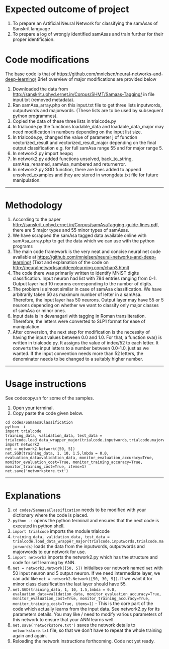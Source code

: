 # Expected outcome of project

1. To prepare an Artificial Neural Network for classifying the samAsas of Sanskrit language
2. To prepare a log of wrongly identified samAsas and train further for their proper identificaion.


# Code modifications

The base code is that of https://github.com/mnielsen/neural-networks-and-deep-learning/
Brief overview of major modifications are provided below

1. Downloaded the data from http://sanskrit.uohyd.ernet.in/Corpus/SHMT/Samaas-Tagging/ in file input.txt (removed metadata).
2. Ran samAsa_array.php on this input.txt file to get three lists inputwords, outputwords and majorwords. (These lists are to be used by subsequent python programmes).
3. Copied the data of these three lists in trialcode.py
4. In trialcode.py the functions loadable_data and loadable_data_major may need modification in numbers depending on the input list size.
5. In trialcode.py, changed the value of parameter j of function vectorized_result and vectorized_result_major depending on the final output classification e.g. for full samAsa range 55 and for major range 5.
6. In network2.py import heapq
7. In network2.py added functions unsolved, back_to_string, samAsa_renamed, samAsa_numbered and returnerror.
8. In network2.py SGD function, there are lines added to append unsolved_examples and they are stored in wrongdata.txt file for future manipulation.

-----

# Methodology
1. According to the paper http://sanskrit.uohyd.ernet.in/Corpus/samAsaTagging-guide-lines.pdf, there are 5 major types and 55 minor types of samAsas.
2. We have scrapped the samAsa tagged data available online with samAsa_array.php to get the data which we can use with the python programs
3. The main code framework is the very neat and concise neural net code available at https://github.com/mnielsen/neural-networks-and-deep-learning/ (Text and explanation of the code on http://neuralnetworksanddeeplearning.com/chap3.html)
4. The code there was primarily written to identify MNIST digits classification. Input neuron had list with 784 entries ranging from 0-1. Output layer had 10 neurons corresponding to the number of digits. 
5. The problem is almost similar in case of samAsa classification. We have arbitrarily taken 50 as maximum number of letter in a samAsa. Therefore, the input layer has 50 neurons. Output layer may have 55 or 5 neurons depending on whether we want to classify only major classes of samAsa or minor ones.
6. Input data is in devanagari with tagging in Roman transliteration. Therefore, the letters were converted to SLP1 format for ease of manipulation.
7. After conversion, the next step for modification is the necessity of having the input values between 0.0 and 1.0. For that, a function sva() is written in trialcode.py. It assigns the value of index/52 to each letter. It converts the input letters to a number between 0.0-1.0, just as we wanted. If the input convention needs more than 52 letters, the denominator needs to be changed to a suitably higher number. 

-----

# Usage instructions
See codecopy.sh for some of the samples.

1. Open your terminal.
2. Copy paste the code given below.
```
cd codes/SamaasaClassification
python -i
import trialcode
training_data, validation_data, test_data = trialcode.load_data_wrapper_major(trialcode.inputwords,trialcode.majorwords)
import network2
net = network2.Network([50, 5])
net.SGD(training_data, 1, 10, 1.5,lmbda = 0.0, evaluation_data=validation_data, monitor_evaluation_accuracy=True, monitor_evaluation_cost=True, monitor_training_accuracy=True, monitor_training_cost=True, items=1)
net.save('networkstore.txt')
```
-----

# Explanations

1. `cd codes/SamaasaClassification` needs to be modified with your dictionary where the code is placed.
2. `python -i` opens the python terminal and ensures that the next code is executed in python shell.
3. `import trialcode` imports the module trialcode
4. `training_data, validation_data, test_data = trialcode.load_data_wrapper_major(trialcode.inputwords,trialcode.majorwords)` loads the data from the inputwords, outputwords and majorwords to our network for use.
5. `import network2` imports the network2.py which has the structure and code for self learning by ANN.
6. `net = network2.Network([50, 5])` initialises our network named `net` with 50 input neuron and 5 output neuron. If we need intermediate layer, we can add like `net = network2.Network([50, 30, 5])`. If we want it for minor class classification the last layer should have 55.
7. `net.SGD(training_data, 1, 10, 1.5,lmbda = 0.0, evaluation_data=validation_data, monitor_evaluation_accuracy=True, monitor_evaluation_cost=True, monitor_training_accuracy=True, monitor_training_cost=True, items=1)` - This is the core part of the code which actually learns from the input data. See network2.py for its parameters details. You may like / need to modify various parameters of this network to ensure that your ANN learns well.
8. `net.save('networkstore.txt')` saves the network details to `networkstore.txt` file, so that we don't have to repeat the whole training again and again.
9. Reloading the network instructions forthcoming. Code not yet ready.


